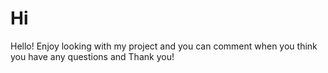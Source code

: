 # Hi
Hello! Enjoy looking with my project and you can comment when you think you have any questions and Thank you! 
